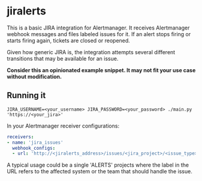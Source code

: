 # jiralerts

This is a basic JIRA integration for Alertmanager. It receives Alertmanager webhook messages
and files labeled issues for it. If an alert stops firing or starts firing again, tickets
are closed or reopened.

Given how generic JIRA is, the integration attempts several different transitions
that may be available for an issue.

__Consider this an opinionated example snippet. It may not fit your use case without modification.__

## Running it

```
JIRA_USERNAME=<your_username> JIRA_PASSWORD=<your_password> ./main.py 'https://<your_jira>'
```

In your Alertmanager receiver configurations:

```yaml
receivers:
- name: 'jira_issues'
  webhook_configs:
  - url: 'http://<jiralerts_address>/issues/<jira_project>/<issue_type>'
```

A typical usage could be a single 'ALERTS' projects where the label in the URL
refers to the affected system or the team that should handle the issue.
